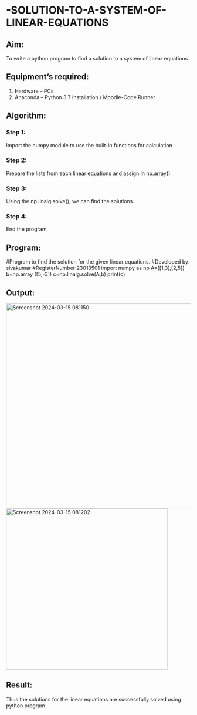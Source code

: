 # -SOLUTION-TO-A-SYSTEM-OF-LINEAR-EQUATIONS
## Aim:
To write a python program to find a solution to a system of linear equations.
## Equipment’s required:
1. 	Hardware – PCs
2. 	Anaconda – Python 3.7 Installation / Moodle-Code Runner
## Algorithm:
### Step 1: 
Import the numpy module to use the built-in functions for calculation
### Step 2: 
Prepare the lists from each linear equations and assign in np.array()
### Step 3: 
Using the np.linalg.solve(), we can find the solutions.
### Step 4: 
End the program
## Program:
#Program to find the solution for the given linear equations.
#Developed by: sivakumar
#RegisterNumber:23013501
import numpy as np
A=[[1,3],[2,5]]
b=np.array ([5,-3])
c=np.linalg.solve(A,b)
print(c)

## Output:
<img width="558" alt="Screenshot 2024-03-15 081150" src="https://github.com/SIVAmech123/-SOLUTION-TO-A-SYSTEM-OF-LINEAR-EQUATIONS/assets/151629067/70ec713c-33f7-4cb8-83f9-a8dd93458f90">
<img width="440" alt="Screenshot 2024-03-15 081202" src="https://github.com/SIVAmech123/-SOLUTION-TO-A-SYSTEM-OF-LINEAR-EQUATIONS/assets/151629067/2fca5521-07f4-42da-8225-14fa4e18bd21">

## Result: 
Thus the solutions for the linear equations are successfully solved using python program

